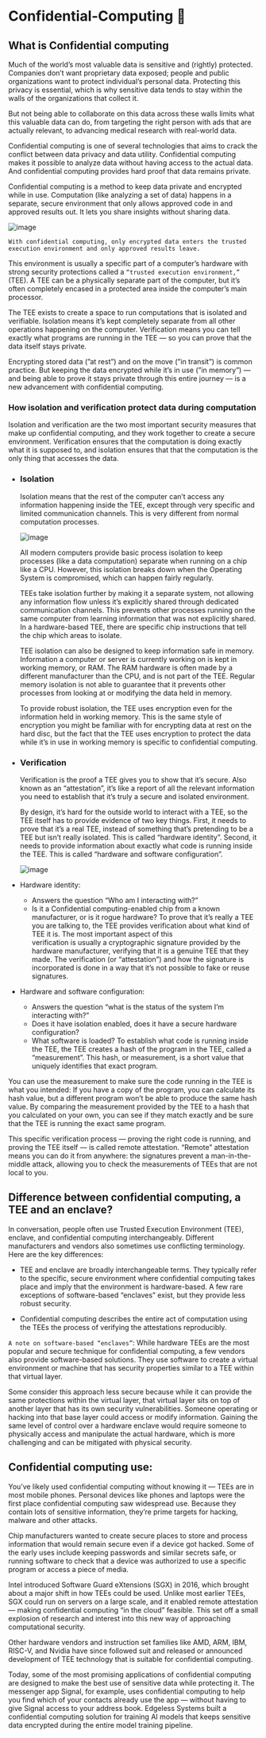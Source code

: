 # Confidential-Computing 🔐 

## What is Confidential computing
Much of the world’s most valuable data is sensitive and (rightly) protected. Companies don’t want proprietary data exposed; people and public organizations want to protect individual’s personal data. Protecting this privacy is essential, which is why sensitive data tends to stay within the walls of the organizations that collect it.

But not being able to collaborate on this data across these walls limits what this valuable data can do, from targeting the right person with ads that are actually relevant, to advancing medical research with real-world data.

Confidential computing is one of several technologies that aims to crack the conflict between data privacy and data utility. Confidential computing makes it possible to analyze data without having access to the actual data. And confidential computing provides hard proof that data remains private.

Confidential computing is a method to keep data private and encrypted while in use. Computation (like analyzing a set of data) happens in a separate, secure environment that only allows approved code in and approved results out. It lets you share insights without sharing data.

![image](https://github.com/user-attachments/assets/dcf74251-0c03-4226-a9e7-67fb8cdea04e)

``` With confidential computing, only encrypted data enters the trusted execution environment and only approved results leave. ```

This environment is usually a specific part of a computer’s hardware with strong security protections called a ```“trusted execution environment,”``` (TEE). A TEE can be a physically separate part of the computer, but it’s often completely encased in a protected area inside the computer’s main processor.

The TEE exists to create a space to run computations that is isolated and verifiable. Isolation means it’s kept completely separate from all other operations happening on the computer. Verification means you can tell exactly what programs are running in the TEE — so you can prove that the data itself stays private.

Encrypting stored data (”at rest”) and on the move (”in transit”) is common practice. But keeping the data encrypted while it’s in use (”in memory”) — and being able to prove it stays private through this entire journey — is a new advancement with confidential computing.

### How isolation and verification protect data during computation
Isolation and verification are the two most important security measures that make up confidential computing, and they work together to create a secure environment. Verification ensures that the computation is doing exactly what it is supposed to, and isolation ensures that that the computation is the only thing that accesses the data.

  - ### Isolation
      Isolation means that the rest of the computer can’t access any information happening inside the TEE, except through very specific and limited communication       channels. This is very different from normal computation processes.

    ![image](https://github.com/user-attachments/assets/0f8040d5-d2f6-4cd8-9776-7569e0412095)

      All modern computers provide basic process isolation to keep processes (like a data computation) separate when running on a chip like a CPU. However, this        isolation breaks down when the Operating System is compromised, which can happen fairly regularly.
  
      TEEs take isolation further by making it a separate system, not allowing any information flow unless it’s explicitly shared through dedicated communication       channels. This prevents other processes running on the same computer from learning information that was not explicitly shared. In a hardware-based TEE,           there are specific chip instructions that tell the chip which areas to isolate.
  
      TEE isolation can also be designed to keep information safe in memory. Information a computer or server is currently working on is kept in working memory,        or RAM. The RAM hardware is often made by a different manufacturer than the CPU, and is not part of the TEE. Regular memory isolation is not able to              guarantee that it prevents other processes from looking at or modifying the data held in memory.
  
      To provide robust isolation, the TEE uses encryption even for the information held in working memory. This is the same style of encryption you might be           familiar with for encrypting data at rest on the hard disc, but the fact that the TEE uses encryption to protect the data while it’s in use in working            memory is specific to confidential computing.

  - ### Verification
      Verification is the proof a TEE gives you to show that it’s secure. Also known as an “attestation”, it’s like a report of all the relevant information you 
      need to establish that it’s truly a secure and isolated environment.
      
      By design, it’s hard for the outside world to interact with a TEE, so the TEE itself has to provide evidence of two key things. First, it needs to prove 
      that it’s a real TEE, instead of something that’s pretending to be a TEE but isn’t really isolated. This is called “hardware identity”. Second, it needs to 
      provide information about exactly what code is running inside the TEE. This is called “hardware and software configuration”.

    ![image](https://github.com/user-attachments/assets/b6fb46e4-68b7-4b4d-88c8-2f9fc93bf9bd)

   - Hardware identity:
      - Answers the question “Who am I interacting with?”
      - Is it a Confidential computing-enabled chip from a known manufacturer, or is it rogue hardware?
     To prove that it’s really a TEE you are talking to, the TEE provides verification about what kind of TEE it is. The most important aspect of this           
     verification is usually a cryptographic signature provided by the hardware manufacturer, verifying that it is a genuine TEE that they made. The verification 
     (or “attestation”) and how the signature is incorporated is done in a way that it’s not possible to fake or reuse signatures.

   - Hardware and software configuration:
      - Answers the question “what is the status of the system I’m interacting with?”
      - Does it have isolation enabled, does it have a secure hardware configuration?
      - What software is loaded?
    To establish what code is running inside the TEE, the TEE creates a hash of the program in the TEE, called a “measurement”. This hash, or measurement, is a short value that uniquely identifies that exact program.
    
   You can use the measurement to make sure the code running in the TEE is what you intended: If you have a copy of the program, you can calculate its hash value, but a different program won’t be able to produce the same hash value. By comparing the measurement provided by the TEE to a hash that you calculated on your own, you can see if they match exactly and be sure that the TEE is running the exact same program.
    
  This specific verification process — proving the right code is running, and proving the TEE itself — is called remote attestation. “Remote” attestation means you can do it from anywhere: the signatures prevent a man-in-the-middle attack, allowing you to check the measurements of TEEs that are not local to you.

## Difference between confidential computing, a TEE and an enclave?

In conversation, people often use Trusted Execution Environment (TEE), enclave, and confidential computing interchangeably. Different manufacturers and vendors also sometimes use conflicting terminology. Here are the key differences:

  - TEE and enclave are broadly interchangeable terms. They typically refer to the specific, secure environment where confidential computing takes place and imply that the environment is hardware-based. A few rare exceptions of software-based “enclaves” exist, but they provide less robust security.
  
  - Confidential computing describes the entire act of computation using the TEEs the process of verifying the attestations reproducibly.

```A note on software-based “enclaves”```: While hardware TEEs are the most popular and secure technique for confidential computing, a few vendors also provide software-based solutions. They use software to create a virtual environment or machine that has security properties similar to a TEE within that virtual layer.

Some consider this approach less secure because while it can provide the same protections within the virtual layer, that virtual layer sits on top of another layer that has its own security vulnerabilities. Someone operating or hacking into that base layer could access or modify information. Gaining the same level of control over a hardware enclave would require someone to physically access and manipulate the actual hardware, which is more challenging and can be mitigated with physical security.

## Confidential computing use:

You’ve likely used confidential computing without knowing it — TEEs are in most mobile phones. Personal devices like phones and laptops were the first place confidential computing saw widespread use. Because they contain lots of sensitive information, they’re prime targets for hacking, malware and other attacks.

Chip manufacturers wanted to create secure places to store and process information that would remain secure even if a device got hacked. Some of the early uses include keeping passwords and similar secrets safe, or running software to check that a device was authorized to use a specific program or access a piece of media.

Intel introduced Software Guard eXtensions (SGX) in 2016, which brought about a major shift in how TEEs could be used. Unlike most earlier TEEs, SGX could run on servers on a large scale, and it enabled remote attestation — making confidential computing “in the cloud” feasible. This set off a small explosion of research and interest into this new way of approaching computational security.

Other hardware vendors and instruction set families like AMD, ARM, IBM, RISC-V, and Nvidia have since followed suit and released or announced development of TEE technology that is suitable for confidential computing.

Today, some of the most promising applications of confidential computing are designed to make the best use of sensitive data while protecting it. The messenger app Signal, for example, uses confidential computing to help you find which of your contacts already use the app — without having to give Signal access to your address book. Edgeless Systems built a confidential computing solution for training AI models that keeps sensitive data encrypted during the entire model training pipeline.




  
